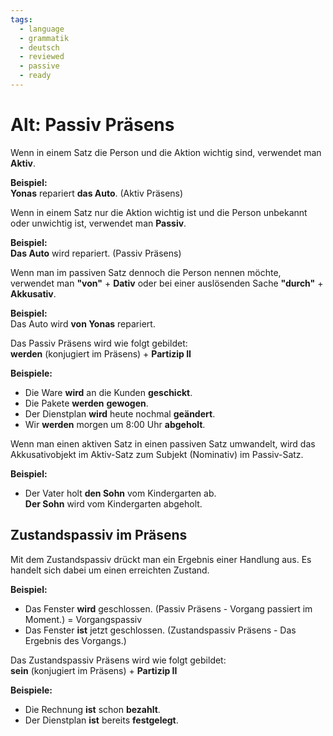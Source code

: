 ```yaml
---
tags:
  - language
  - grammatik
  - deutsch
  - reviewed
  - passive
  - ready
---
```


# Alt: Passiv Präsens

Wenn in einem Satz die Person und die Aktion wichtig sind, verwendet man __Aktiv__.

__Beispiel:__  
__Yonas__ repariert __das Auto__. (Aktiv Präsens)

Wenn in einem Satz nur die Aktion wichtig ist und die Person unbekannt oder unwichtig ist, verwendet man __Passiv__.

__Beispiel:__  
__Das Auto__ wird repariert. (Passiv Präsens)

Wenn man im passiven Satz dennoch die Person nennen möchte, verwendet man __"von"__ + __Dativ__ oder bei einer auslösenden Sache __"durch"__ + __Akkusativ__.

__Beispiel:__  
Das Auto wird __von Yonas__ repariert.

Das Passiv Präsens wird wie folgt gebildet:  
__werden__ (konjugiert im Präsens) + __Partizip II__

__Beispiele:__  

- Die Ware __wird__ an die Kunden __geschickt__.  
- Die Pakete __werden__ __gewogen__.  
- Der Dienstplan __wird__ heute nochmal __geändert__.  
- Wir __werden__ morgen um 8:00 Uhr __abgeholt__.

Wenn man einen aktiven Satz in einen passiven Satz umwandelt, wird das Akkusativobjekt im Aktiv-Satz zum Subjekt (Nominativ) im Passiv-Satz.

__Beispiel:__  

- Der Vater holt __den Sohn__ vom Kindergarten ab.  
  __Der Sohn__ wird vom Kindergarten abgeholt.

## Zustandspassiv im Präsens

Mit dem Zustandspassiv drückt man ein Ergebnis einer Handlung aus. Es handelt sich dabei um einen erreichten Zustand.

__Beispiel:__  

- Das Fenster __wird__ geschlossen. (Passiv Präsens - Vorgang passiert im Moment.) = Vorgangspassiv  
- Das Fenster __ist__ jetzt geschlossen. (Zustandspassiv Präsens - Das Ergebnis des Vorgangs.)

Das Zustandspassiv Präsens wird wie folgt gebildet:  
__sein__ (konjugiert im Präsens) + __Partizip II__

__Beispiele:__  

- Die Rechnung __ist__ schon __bezahlt__.  
- Der Dienstplan __ist__ bereits __festgelegt__.
